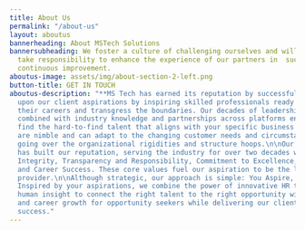 ```yaml
---
title: About Us
permalink: "/about-us"
layout: aboutus
bannerheading: About MSTech Solutions
bannersubheading: We foster a culture of challenging ourselves and willingness to
  take responsibility to enhance the experience of our partners in  success by embracing
  continuous improvement.
aboutus-image: assets/img/about-section-2-left.png
button-title: GET IN TOUCH
aboutus-description: "**MS Tech has earned its reputation by successfully delivering
  upon our client aspirations by inspiring skilled professionals ready to advance
  their careers and transgress the boundaries. Our decades of leadership expertise
  combined with industry knowledge and partnerships across platforms enables us to
  find the hard-to-find talent that aligns with your specific business roles.** \n\nWe
  are nimble and can adapt to the changing customer needs and circumstances without
  going over the organizational rigidities and structure hoops.\n\nOur leadership
  has built our reputation, serving the industry for over two decades with Trust and
  Integrity, Transparency and Responsibility, Commitment to Excellence, and Customer
  and Career Success. These core values fuel our aspiration to be the leading talent
  provider.\n\nAlthough strategic, our approach is simple: You Aspire, We Inspire.
  Inspired by your aspirations, we combine the power of innovative HR technology with
  human insight to connect the right talent to the right opportunity with longevity
  and career growth for opportunity seekers while delivering our client’s business
  success."
---
```


